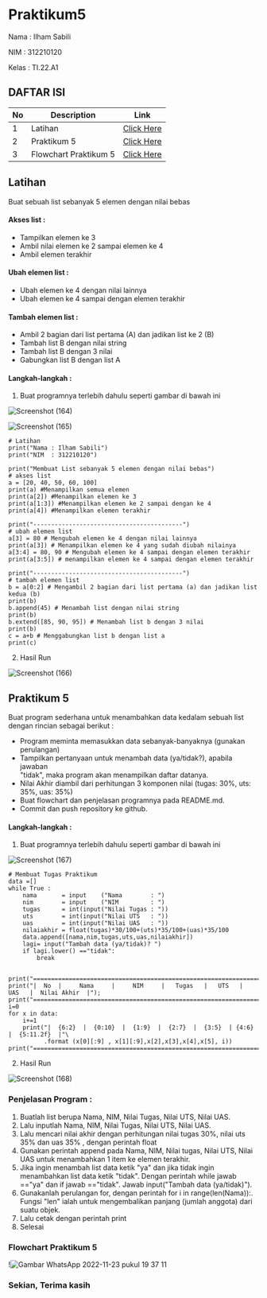 # Praktikum5
Nama : Ilham Sabili

NIM : 312210120

Kelas : TI.22.A1
## DAFTAR ISI <br>
| No | Description | Link |
|-----|------|-----|
|1|Latihan|[Click Here](#latihan)|
|2|Praktikum 5|[Click Here](#praktikum-5)|
|3|Flowchart Praktikum 5|[Click Here](#flowchart-praktikum-5)|

## Latihan
Buat sebuah list sebanyak 5 elemen dengan nilai bebas

#### Akses list :
- Tampilkan elemen ke 3
- Ambil nilai elemen ke 2 sampai elemen ke 4
- Ambil elemen terakhir
#### Ubah elemen list :
- Ubah elemen ke 4 dengan nilai lainnya
- Ubah elemen ke 4 sampai dengan elemen terakhir
#### Tambah elemen list :
- Ambil 2 bagian dari list pertama (A) dan jadikan list ke 2 (B)
- Tambah list B dengan nilai string
- Tambah list B dengan 3 nilai
- Gabungkan list B dengan list A

#### Langkah-langkah :
1. Buat programnya terlebih dahulu seperti gambar di bawah ini

![Screenshot (164)](https://user-images.githubusercontent.com/115867244/202901112-03cb69e0-59a5-48c9-b2ce-584fa4bd1552.png)

![Screenshot (165)](https://user-images.githubusercontent.com/115867244/202901126-51a9ad37-5c65-4a17-b5ea-c30a2c66f5ad.png)

    # Latihan
    print("Nama : Ilham Sabili")
    print("NIM  : 312210120")

    print("Membuat List sebanyak 5 elemen dengan nilai bebas")
    # akses list
    a = [20, 40, 50, 60, 100]
    print(a) #Menampilkan semua elemen
    print(a[2]) #Menampilkan elemen ke 3
    print(a[1:3]) #Menampilkan elemen ke 2 sampai dengan ke 4
    print(a[4]) #Menampilkan elemen terakhir

    print("------------------------------------------")
    # ubah elemen list
    a[3] = 80 # Mengubah elemen ke 4 dengan nilai lainnya
    print(a[3]) # Menampilkan elemen ke 4 yang sudah diubah nilainya
    a[3:4] = 80, 90 # Mengubah elemen ke 4 sampai dengan elemen terakhir
    print(a[3:5]) # menampilkan elemen ke 4 sampai dengan elemen terakhir

    print("------------------------------------------")
    # tambah elemen list
    b = a[0:2] # Mengambil 2 bagian dari list pertama (a) dan jadikan list 
    kedua (b)
    print(b)
    b.append(45) # Menambah list dengan nilai string
    print(b)
    b.extend([85, 90, 95]) # Menambah list b dengan 3 nilai
    print(b)
    c = a+b # Menggabungkan list b dengan list a
    print(c)
    
2. Hasil Run

![Screenshot (166)](https://user-images.githubusercontent.com/115867244/202901309-55c7bc73-8de4-4b0c-aa12-867952858cf3.png)

 
## Praktikum 5
Buat program sederhana untuk menambahkan data kedalam sebuah list dengan rincian sebagai berikut :

- Program meminta memasukkan data sebanyak-banyaknya (gunakan perulangan)
- Tampilkan pertanyaan untuk menambah data (ya/tidak?), apabila jawaban   
"tidak", maka program akan menampilkan daftar datanya.
- Nilai Akhir diambil dari perhitungan 3 komponen nilai (tugas: 30%, uts: 35%, uas: 35%)
- Buat flowchart dan penjelasan programnya pada README.md.
- Commit dan push repository ke github.

#### Langkah-langkah :
1. Buat programnya terlebih dahulu seperti gambar di bawah ini

![Screenshot (167)](https://user-images.githubusercontent.com/115867244/202901487-34bb8e31-3dc0-4f2d-b22e-57a71a92cf3b.png)

    # Membuat Tugas Praktikum
    data =[]
    while True :
        nama       = input    ("Nama        : ")
        nim        = input    ("NIM         : ")
        tugas      = int(input("Nilai Tugas : "))
        uts        = int(input("Nilai UTS   : "))
        uas        = int(input("Nilai UAS   : "))
        nilaiakhir = float(tugas)*30/100+(uts)*35/100+(uas)*35/100
        data.append([nama,nim,tugas,uts,uas,nilaiakhir])
        lagi= input("Tambah data (ya/tidak)? ")
        if lagi.lower() =="tidak":
            break


    print("=====================================================================================");
    print("|  No  |     Nama     |     NIM     |   Tugas   |   UTS   |   UAS   |  Nilai Akhir  |");
    print("=====================================================================================");
    i=0
    for x in data:
        i+=1
        print("|  {6:2}  |  {0:10}  |  {1:9}  |  {2:7}  |  {3:5}  | {4:6}  |  {5:11.2f}  |"\
              .format (x[0][:9] , x[1][:9],x[2],x[3],x[4],x[5], i))
    print("=====================================================================================");
    
2. Hasil Run

![Screenshot (168)](https://user-images.githubusercontent.com/115867244/202901652-176749d1-4596-4aaf-97e2-9089ef153fc8.png)


### Penjelasan Program :
1. Buatlah list berupa Nama, NIM, Nilai Tugas, Nilai UTS, Nilai UAS.
2. Lalu inputlah Nama, NIM, Nilai Tugas, Nilai UTS, Nilai UAS.
3. Lalu mencari nilai akhir dengan perhitungan nilai tugas 30%, nilai uts 35% dan uas 35% , dengan perintah float
4. Gunakan perintah append pada Nama, NIM, Nilai tugas, Nilai UTS, Nilai UAS untuk menambahkan 1 item ke elemen terakhir.
5. Jika ingin menambah list data ketik "ya" dan jika tidak ingin menambahkan list data ketik "tidak". Dengan perintah while jawab =="ya" dan if jawab =="tidak". Jawab input("Tambah data (ya/tidak)").
6. Gunakanlah perulangan for, dengan perintah for i in range(len(Nama)):. Fungsi "len" ialah untuk mengembalikan panjang (jumlah anggota) dari suatu objek.
7. Lalu cetak dengan perintah print
8. Selesai

### Flowchart Praktikum 5

!![Gambar WhatsApp 2022-11-23 pukul 19 37 11](https://user-images.githubusercontent.com/115677697/203560689-22f64991-dc07-46f3-ba9d-e3f3f7dcf4c8.jpg)

### Sekian, Terima kasih
